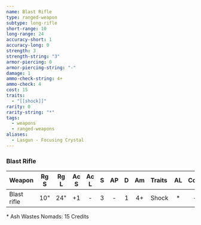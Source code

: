 ```yaml
---
name: Blast Rifle
type: ranged-weapon
subtype: long-rifle
short-range: 10
long-range: 24
accuracy-short: 1
accuracy-long: 0
strength: 3
strength-string: "3"
armor-piercing: 0
armor-piercing-string: "-"
damage: 1
ammo-check-string: 4+
ammo-check: 4
cost: 15
traits:
  - "[[shock]]"
rarity: 0
rarity-string: "*"
tags:
  - weapons
  - ranged-weapons
aliases:
  - Lasgun - Focusing Crystal
---
```

### Blast Rifle

| Weapon      | Rg S | Rg L | Ac S | Ac L |  S  | AP  |  D  | Am  | Traits                                                 | AL  | Cost |
| :---------- | :--: | :--: | :--: | :--: | :-: | :-: | :-: | :-: | :----------------------------------------------------- | :-: | :--: |
| Blast rifle | 10"  | 24"  |  +1  |  -   |  3  |  -  |  1  | 4+  | <Tooltip type="traits" content="shock">Shock</Tooltip> | \*  |  -   |

\* Ash Wastes Nomads: 15 Credits